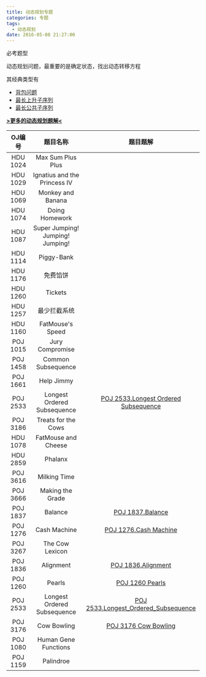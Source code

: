 ```yaml
---
title: 动态规划专题
categories: 专题
tags:
  - 动态规划
date: 2016-05-08 21:27:00
---
```


必考题型

动态规划问题，最重要的是确定状态，找出动态转移方程

其经典类型有

* [背包问题](/post/Algorithm/Package_Problem.html)
* [最长上升子序列](/post/Algorithm/LIS.html)
* [最长公共子序列](/post/Algorithm/LCS.html)
 

[**>更多的动态规划题解<**](http://www.oyohyee.com/tags/%E5%8A%A8%E6%80%81%E8%A7%84%E5%88%92/)

|OJ编号|题目名称|题目题解|
|:---:|:---:|:---:|
|HDU 1024|Max Sum Plus Plus|&nbsp;|
|HDU 1029|Ignatius and the Princess IV|&nbsp;|
|HDU 1069|Monkey and Banana|&nbsp;|
|HDU 1074|Doing Homework|&nbsp;|
|HDU 1087|Super Jumping! Jumping! Jumping!|&nbsp;|
|HDU 1114|Piggy-Bank|&nbsp;|
|HDU 1176|免费馅饼|&nbsp;|
|HDU 1260|Tickets|&nbsp;|
|HDU 1257|最少拦截系统|&nbsp;|
|HDU 1160|FatMouse's Speed|&nbsp;|
|POJ 1015|Jury Compromise|&nbsp;|
|POJ 1458|Common Subsequence|&nbsp;|
|POJ 1661|Help Jimmy|&nbsp;|
|POJ 2533|Longest Ordered Subsequence|[POJ 2533.Longest Ordered Subsequence](/post/POJ/2533.html)|
|POJ 3186|Treats for the Cows|&nbsp;|
|HDU 1078|FatMouse and Cheese|&nbsp;|
|HDU 2859|Phalanx|&nbsp;|
|POJ 3616|Milking Time|&nbsp;|
|POJ 3666|Making the Grade|&nbsp;|
|POJ 1837|Balance|[POJ 1837.Balance](/post/POJ/1837.html)|
|POJ 1276|Cash Machine|[POJ 1276.Cash Machine](/post/POJ/1276.html)|
|POJ 3267|The Cow Lexicon|&nbsp;|
|POJ 1836|Alignment|[POJ 1836.Alignment](/post/POJ/1836.html)|
|POJ 1260|Pearls|[POJ 1260 Pearls](/post/POJ/1260.html)|
|POJ 2533|Longest Ordered Subsequence|[POJ 2533.Longest_Ordered_Subsequence](/post/POJ/2533.html)|
|POJ 3176|Cow Bowling|[POJ 3176 Cow Bowling](/post/POJ/3176.html)|
|POJ 1080|Human Gene Functions|&nbsp;|
|POJ 1159|Palindroe|&nbsp;|